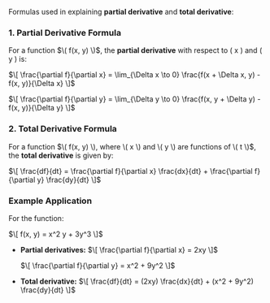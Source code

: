 Formulas used in explaining **partial derivative** and **total derivative**:

### **1. Partial Derivative Formula**
For a function $\( f(x, y) \)$, the **partial derivative** with respect to \( x \) and \( y \) is:

$\[
\frac{\partial f}{\partial x} = \lim_{\Delta x \to 0} \frac{f(x + \Delta x, y) - f(x, y)}{\Delta x}
\]$

$\[
\frac{\partial f}{\partial y} = \lim_{\Delta y \to 0} \frac{f(x, y + \Delta y) - f(x, y)}{\Delta y}
\]$

### **2. Total Derivative Formula**
For a function $\( f(x, y) \), where \( x \) and \( y \) are functions of \( t \)$, the **total derivative** is given by:

$\[
\frac{df}{dt} = \frac{\partial f}{\partial x} \frac{dx}{dt} + \frac{\partial f}{\partial y} \frac{dy}{dt}
\]$

### **Example Application**
For the function:

$\[
f(x, y) = x^2 y + 3y^3
\]$

- **Partial derivatives:**
  $\[
  \frac{\partial f}{\partial x} = 2xy
  \]$
  
  $\[
  \frac{\partial f}{\partial y} = x^2 + 9y^2
  \]$

- **Total derivative:**
  $\[
  \frac{df}{dt} = (2xy) \frac{dx}{dt} + (x^2 + 9y^2) \frac{dy}{dt}
  \]$

